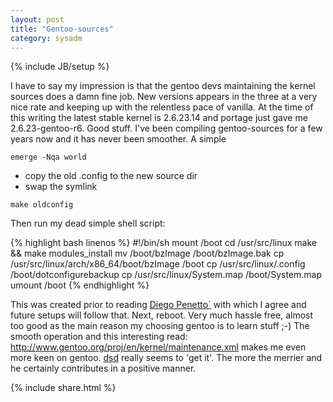 ```yaml
---
layout: post
title: "Gentoo-sources"
category: sysadm
---
```

{% include JB/setup %}

I have to say my impression is that the gentoo devs maintaining the
kernel sources does a damn fine job. New versions appears in the three
at a very nice rate and keeping up with the relentless pace of
vanilla. At the time of this writing the latest stable kernel is
2.6.23.14 and portage just gave me 2.6.23-gentoo-r6. Good stuff. I've
been compiling gentoo-sources for a few years now and it has never
been smoother. A simple

``emerge -Nqa world``

 * copy the old .config to the new source dir
 * swap the symlink

``make oldconfig``

Then run my dead simple shell script:

{% highlight bash linenos %}
#!/bin/sh
mount /boot
cd /usr/src/linux
make && make modules_install
mv /boot/bzImage /boot/bzImage.bak
cp /usr/src/linux/arch/x86_64/boot/bzImage /boot
cp /usr/src/linux/.config /boot/dotconfigurebackup
cp /usr/src/linux/System.map /boot/System.map
umount /boot
{% endhighlight %}


This was created prior to reading <a
href="http://farragut.flameeyes.is-a-geek.org/articles/2007/11/02/why-people-insist-on-using-boot">Diego
Penetto´</a> with which I agree and future setups will follow that.
Next, reboot. Very much hassle free, almost too good as the main
reason my choosing gentoo is to learn stuff ;-) The smooth operation
and this interesting read:
http://www.gentoo.org/proj/en/kernel/maintenance.xml makes me even
more keen on gentoo.  <a
href="http://www.reactivated.net/weblog/">dsd</a> really seems to 'get
it'. The more the merrier and he certainly contributes in a positive
manner.

{% include share.html %}
